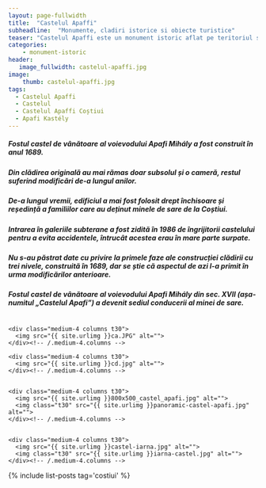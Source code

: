 ```yaml
---
layout: page-fullwidth
title:  "Castelul Apaffi"
subheadline:  "Monumente, cladiri istorice si obiecte turistice"
teaser: "Castelul Apaffi este un monument istoric aflat pe teritoriul satului Coștiui comuna Rona de Sus."
categories:
    - monument-istoric
header:
   image_fullwidth: castelul-apaffi.jpg
image:
    thumb: castelul-apaffi.jpg   
tags:
  - Castelul Apaffi
  - Castelul 
  - Castelul Apaffi Coștiui
  - Apafi Kastély
---
```

##### Fostul castel de vânătoare al voievodului Apafi Mihály a fost construit în anul 1689. 
##### Din clădirea originală au mai rămas doar subsolul și o cameră, restul suferind modificări de-a lungul anilor. 
##### De-a lungul vremii, edificiul a mai fost folosit drept închisoare și reședință a familiilor care au deținut minele de sare de la Coștiui. 
##### Intrarea în galeriile subterane a fost zidită în 1986 de îngrijitorii castelului pentru a evita accidentele, întrucât acestea erau în mare parte surpate.
##### Nu s-au păstrat date cu privire la primele faze ale construcției clădirii cu trei nivele, construită în 1689, dar se știe că aspectul de azi l-a primit în urma modificărilor anterioare. 
##### Fostul castel de vânătoare al voievodului Apafi Mihály din sec. XVII (așa-numitul „Castelul Apafi”) a devenit sediul conducerii al minei de sare.
<!--more-->

<div class="row">
    <div class="medium-4 columns t30">
    <img src="{{ site.urlimg }}cc.jpg" alt="">
    </div><!-- /.medium-4.columns -->

    <div class="medium-4 columns t30">
      <img src="{{ site.urlimg }}ca.JPG" alt="">
    </div><!-- /.medium-4.columns -->

    <div class="medium-4 columns t30">
      <img src="{{ site.urlimg }}cd.jpg" alt="">
    </div><!-- /.medium-4.columns -->

</div><!-- /.row -->
<div class="row">
    <div class="medium-8 columns t30">
    <img src="{{ site.urlimg }}castelul-apaffi.jpg" alt="">
    </div><!-- /.medium-8.columns -->

    <div class="medium-4 columns t30">
      <img src="{{ site.urlimg }}800x500_castel_apafi.jpg" alt="">
      <img class="t30" src="{{ site.urlimg }}panoramic-castel-apafi.jpg" alt="">
    </div><!-- /.medium-4.columns -->

</div><!-- /.row -->


<div class="row">
    <div class="medium-8 columns t30">
    <img src="{{ site.urlimg }}castel-costiui.jpg" alt="">
    </div><!-- /.medium-8.columns -->

    <div class="medium-4 columns t30">
      <img src="{{ site.urlimg }}castel-iarna.jpg" alt="">
      <img class="t30" src="{{ site.urlimg }}iarna-castel.jpg" alt="">
    </div><!-- /.medium-4.columns -->

</div><!-- /.row -->

 [1]: http://foundation.zurb.com/docs/components/grid.html
{% include list-posts tag='costiui' %}
